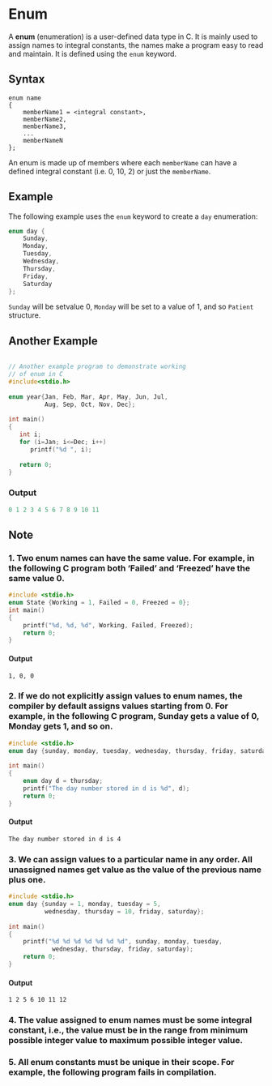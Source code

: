
# Enum

A **enum** (enumeration) is a user-defined data type in C. It is mainly used to assign names to integral constants, the names make a program easy to read and maintain. It is defined using the `enum` keyword.

## Syntax

```pseudo
enum name
{
	memberName1 = <integral constant>,
	memberName2,
	memberName3,
	...
	memberNameN
};
```

An enum is made up of members where each `memberName` can have a defined integral constant (i.e. 0, 10, 2) or just the `memberName`.

## Example

The following example uses the `enum` keyword to create a `day` enumeration:

```c
enum day {
	Sunday, 
	Monday,
	Tuesday,
	Wednesday,
	Thursday,
	Friday,
	Saturday
};
```

`Sunday` will be setvalue 0, `Monday` will be set to a value of 1, and so  `Patient` structure.

## Another Example

```c

// Another example program to demonstrate working
// of enum in C
#include<stdio.h>
 
enum year{Jan, Feb, Mar, Apr, May, Jun, Jul,
          Aug, Sep, Oct, Nov, Dec};
 
int main()
{
   int i;
   for (i=Jan; i<=Dec; i++)   
      printf("%d ", i);
   
   return 0;
}
```

### Output

```c
0 1 2 3 4 5 6 7 8 9 10 11
```

## Note

### 1. Two enum names can have the same value. For example, in the following C program both ‘Failed’ and ‘Freezed’ have the same value 0.

```c
#include <stdio.h>
enum State {Working = 1, Failed = 0, Freezed = 0};
int main()
{
    printf("%d, %d, %d", Working, Failed, Freezed);
    return 0;
}
```

#### Output

```shell
1, 0, 0
```

### 2. If we do not explicitly assign values to enum names, the compiler by default assigns values starting from 0. For example, in the following C program, Sunday gets a value of 0, Monday gets 1, and so on.

```c
#include <stdio.h>
enum day {sunday, monday, tuesday, wednesday, thursday, friday, saturday};
 
int main()
{
    enum day d = thursday;
    printf("The day number stored in d is %d", d);
    return 0;
}
```

#### Output

```shell
The day number stored in d is 4
```

### 3. We can assign values to a particular name in any order. All unassigned names get value as the value of the previous name plus one.

```c
#include <stdio.h>
enum day {sunday = 1, monday, tuesday = 5,
          wednesday, thursday = 10, friday, saturday};
 
int main()
{
    printf("%d %d %d %d %d %d %d", sunday, monday, tuesday,
            wednesday, thursday, friday, saturday);
    return 0;
}
```

#### Output

```shell
1 2 5 6 10 11 12
```

### 4. The value assigned to enum names must be some integral constant, i.e., the value must be in the range from minimum possible integer value to maximum possible integer value.

### 5.  All enum constants must be unique in their scope. For example, the following program fails in compilation.
